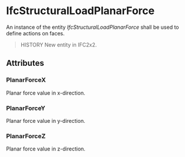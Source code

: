 # IfcStructuralLoadPlanarForce

An instance of the entity _IfcStructuralLoadPlanarForce_ shall be used to define actions on faces.
<!-- end of short definition -->

> HISTORY New entity in IFC2x2.

## Attributes

### PlanarForceX
Planar force value in x-direction.

### PlanarForceY
Planar force value in y-direction.

### PlanarForceZ
Planar force value in z-direction.
